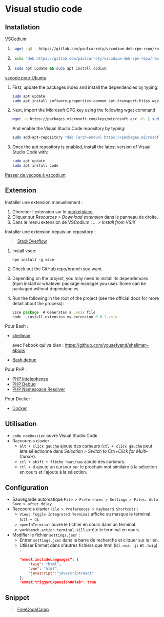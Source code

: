 # Visual studio code

## Installation

[VSCodium](https://vscodium.com/)
1. ```bash
    wget -qO - https://gitlab.com/paulcarroty/vscodium-deb-rpm-repo/raw/master/pub.gpg | sudo apt-key add -
    ```

1. ```bash
    echo 'deb https://gitlab.com/paulcarroty/vscodium-deb-rpm-repo/raw/repos/debs/ vscodium main' | sudo tee --append /etc/apt/sources.list.d/vscodium.list
    ```

1. ```bash
    sudo apt update && sudo apt install codium
    ```

[vscode pour Ubuntu](https://linuxize.com/post/how-to-install-visual-studio-code-on-ubuntu-18-04/)

1. First, update the packages index and install the dependencies by typing:

    ```bash
    sudo apt update
    sudo apt install software-properties-common apt-transport-https wget
    ```

2. Next, import the Microsoft GPG key using the following wget command:

    ```bash
    wget -q https://packages.microsoft.com/keys/microsoft.asc -O- | sudo apt-key add -
    ```

    And enable the Visual Studio Code repository by typing:

    ```bash
    sudo add-apt-repository "deb [arch=amd64] https://packages.microsoft.com/repos/vscode stable main"
    ```

3. Once the apt repository is enabled, install the latest version of Visual Studio Code with:

    ```bash
    sudo apt update
    sudo apt install code
    ```

[Passer de vscode à vscodium](https://dev.to/0xdonut/why-and-how-you-should-to-migrate-from-visual-studio-code-to-vscodium-j7d)

## Extension

Installer une extension manuellement :

1. Chercher l'extension sur le [marketplace](https://marketplace.visualstudio.com/VSCode).
1. Cliquer sur *Resources > Download extension* dans le panneau de droite.
1. Dans le menu extension de VSCodium : *... > Install from VSIX*

Installer une extension depuis un repository :

> [StackOverflow](https://stackoverflow.com/questions/50714638/install-extension-from-a-specific-repo-branch-on-github)

1. Install vsce:

    ```
    npm install -g vsce
    ```

1. Check out the GitHub repo/branch you want.

1. Depending on the project, you may need to install its dependencies (npm install or whatever package manager you use). Some can be packaged without dependencies.

1. Run the following in the root of the project (see the official docs for more detail about the process):

    ```js
    vsce package  # Generates a .vsix file
    code --install-extension my-extension-0.0.1.vsix
    ```


Pour Bash :
- [shellman](https://marketplace.visualstudio.com/items?itemName=Remisa.shellman)
    
    avec l'ebook qui va bien : https://github.com/yousefvand/shellman-ebook
- [Bash debug](https://github.com/rogalmic/vscode-bash-debug)

Pour PHP :
- [PHP Intelephense](https://github.com/bmewburn/vscode-intelephense)
- [PHP Debug](https://github.com/felixfbecker/vscode-php-debug)
- [PHP Namespace Resolver](https://github.com/MehediDracula/PHP-Namespace-Resolver)

Pour Docker :
- [Docker](https://github.com/microsoft/vscode-docker)

## Utilisation

* `code nomDossier` ouvre Visual Studio Code.
* Raccourcis clavier
    * `alt + click gauche` ajoute des curseurs (`ctl + click gauche` peut être sélectionné dans *Selection > Switch to Ctrl+Click for Multi-Cursor*).
    * `ctl + shift + flèche haut/bas` ajoute des curseurs.
    * `ctl + d` ajoute un curseur sur le prochain mot similaire à la sélection en cours et l'ajoute à la sélection.

## Configuration

* Sauvegarde automatique `File > Preferences > Settings > Files: Auto Save > after delay`
* Raccourcis clavier `File > Preferences > Keyboard Shortcuts` :
    * `View: Toggle Integrated Terminal` affiche ou masque le terminal (`ctl + ù`).
    * `openInTerminal` ouvre le fichier en cours dans un terminal.
    * `workbench.action.terminal.kill` arrête le terminal en cours.
* Modifier le fichier `settings.json` :
    * Entrer `settings.json` dans la barre de recherche et cliquer sur le lien.
    * Utiliser Emmet dans d'autres fichiers que html (ici `.vue`, `.js` et `.twig`) :
        ```json
        "emmet.includeLanguages": {
            "twig": "html",
            "vue": "html",
            "javascript":"javascriptreact"
        },
        "emmet.triggerExpansionOnTab": true
        ```

## Snippet

> [FreeCodeCamp](https://www.freecodecamp.org/news/definitive-guide-to-snippets-visual-studio-code/)